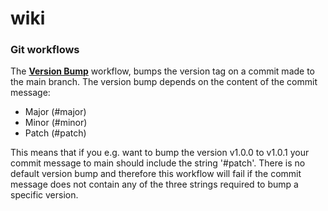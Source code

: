 # wiki

### Git workflows
The [**Version Bump**](templates/github-workflows/bump_version_main.yaml) workflow, bumps the version tag on a commit made to the main branch. The version bump depends on the content of the commit message:
* Major (#major)
* Minor (#minor)
* Patch (#patch)

This means that if you e.g. want to bump the version v1.0.0 to v1.0.1 your commit message to main should include the string '#patch'. There is no default version bump and therefore this workflow will fail if the commit message does not contain any of the three strings required to bump a specific version.